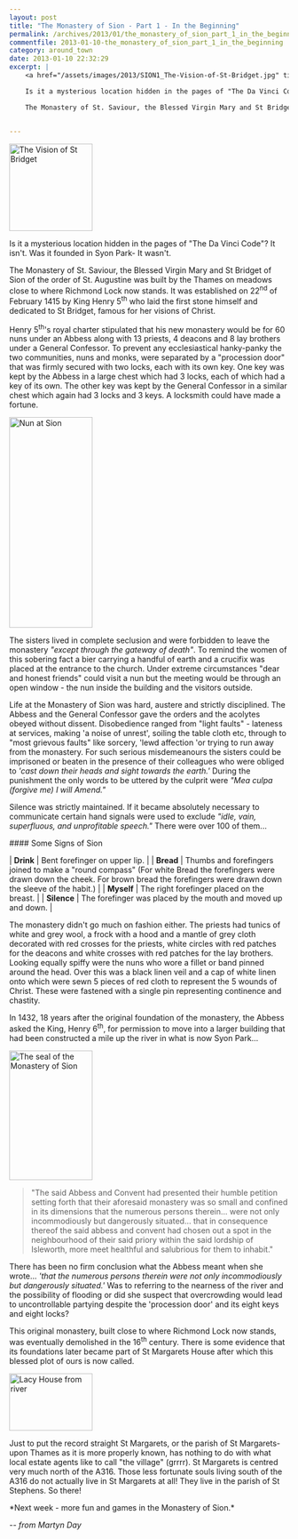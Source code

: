```yaml
---
layout: post
title: "The Monastery of Sion - Part 1 - In the Beginning"
permalink: /archives/2013/01/the_monastery_of_sion_part_1_in_the_beginning.html
commentfile: 2013-01-10-the_monastery_of_sion_part_1_in_the_beginning
category: around_town
date: 2013-01-10 22:32:29
excerpt: |
    <a href="/assets/images/2013/SION1_The-Vision-of-St-Bridget.jpg" title="See larger version of - The Vision of St Bridget"><img src="/assets/images/2013/SION1_The-Vision-of-St-Bridget_thumb.jpg" width="150" height="157" alt="The Vision of St Bridget" class="photo right" /></a>

    Is it a mysterious location hidden in the pages of "The Da Vinci Code"?  It isn't.  Was it founded in Syon Park- It wasn't.

    The Monastery of St. Saviour, the Blessed Virgin Mary and St Bridget of Sion of the order of St. Augustine was built by the Thames on meadows close to where Richmond Lock now stands. It was established on 22<sup>nd</sup> of February 1415 by King Henry 5<sup>th</sup> who laid the first stone himself and dedicated to St Bridget, famous for her visions of Christ.


---
```


<a href="/assets/images/2013/SION1_The-Vision-of-St-Bridget.jpg" title="See larger version of - The Vision of St Bridget"><img src="/assets/images/2013/SION1_The-Vision-of-St-Bridget_thumb.jpg" width="150" height="157" alt="The Vision of St Bridget" class="photo right" /></a>

Is it a mysterious location hidden in the pages of "The Da Vinci Code"? It isn't. Was it founded in Syon Park- It wasn't.

The Monastery of St. Saviour, the Blessed Virgin Mary and St Bridget of Sion of the order of St. Augustine was built by the Thames on meadows close to where Richmond Lock now stands. It was established on 22<sup>nd</sup> of February 1415 by King Henry 5<sup>th</sup> who laid the first stone himself and dedicated to St Bridget, famous for her visions of Christ.

Henry 5<sup>th</sup>'s royal charter stipulated that his new monastery would be for 60 nuns under an Abbess along with 13 priests, 4 deacons and 8 lay brothers under a General Confessor. To prevent any ecclesiastical hanky-panky the two communities, nuns and monks, were separated by a "procession door" that was firmly secured with two locks, each with its own key. One key was kept by the Abbess in a large chest which had 3 locks, each of which had a key of its own. The other key was kept by the General Confessor in a similar chest which again had 3 locks and 3 keys. A locksmith could have made a fortune.

<a href="/assets/images/2013/SION1_Nun-at-Sion.jpg" title="See larger version of - Nun at Sion"><img src="/assets/images/2013/SION1_Nun-at-Sion_thumb.jpg" width="150" height="379" alt="Nun at Sion" class="photo right" /></a>

The sisters lived in complete seclusion and were forbidden to leave the monastery *"except through the gateway of death"*. To remind the women of this sobering fact a bier carrying a handful of earth and a crucifix was placed at the entrance to the church. Under extreme circumstances "dear and honest friends" could visit a nun but the meeting would be through an open window - the nun inside the building and the visitors outside.

Life at the Monastery of Sion was hard, austere and strictly disciplined. The Abbess and the General Confessor gave the orders and the acolytes obeyed without dissent. Disobedience ranged from "light faults" - lateness at services, making 'a noise of unrest', soiling the table cloth etc, through to "most grievous faults" like sorcery, 'lewd affection 'or trying to run away from the monastery. For such serious misdemeanours the sisters could be imprisoned or beaten in the presence of their colleagues who were obliged to *'cast down their heads and sight towards the earth.'* During the punishment the only words to be uttered by the culprit were <em>"Mea culpa (forgive me) I will Amend."</em>

Silence was strictly maintained. If it became absolutely necessary to communicate certain hand signals were used to exclude <em>"idle, vain, superfluous, and unprofitable speech."</em> There were over 100 of them...

<div markdown="1" class="box">
#### Some Signs of Sion


| **Drink**   | Bent forefinger on upper lip.                                                                                                                                                                 |
| **Bread**   | Thumbs and forefingers joined to make a "round compass" (For white Bread the forefingers were drawn down the cheek. For brown bread the forefingers were drawn down the sleeve of the habit.) |
| **Myself**  | The right forefinger placed on the breast.                                                                                                                                                    |
| **Silence** | The forefinger was placed by the mouth and moved up and down.                                                                                                                                 |

</div>
The monastery didn't go much on fashion either. The priests had tunics of white and grey wool, a frock with a hood and a mantle of grey cloth decorated with red crosses for the priests, white circles with red patches for the deacons and white crosses with red patches for the lay brothers. Looking equally spiffy were the nuns who wore a fillet or band pinned around the head. Over this was a black linen veil and a cap of white linen onto which were sewn 5 pieces of red cloth to represent the 5 wounds of Christ. These were fastened with a single pin representing continence and chastity.

In 1432, 18 years after the original foundation of the monastery, the Abbess asked the King, Henry 6<sup>th</sup>, for permission to move into a larger building that had been constructed a mile up the river in what is now Syon Park...

<a href="/assets/images/2013/SION1_The-seal-of-the-Monastery-of-Sion.jpg" title="See larger version of - The seal of the Monastery of Sion"><img src="/assets/images/2013/SION1_The-seal-of-the-Monastery-of-Sion_thumb.jpg" width="150" height="233" alt="The seal of the Monastery of Sion" class="photo right" /></a>

> "The said Abbess and Convent had presented their humble petition setting forth that their aforesaid monastery was so small and confined in its dimensions that the numerous persons therein... were not only incommodiously but dangerously situated... that in consequence thereof the said abbess and convent had chosen out a spot in the neighbourhood of their said priory within the said lordship of Isleworth, more meet healthful and salubrious for them to inhabit."

There has been no firm conclusion what the Abbess meant when she wrote... <em>'that the numerous persons therein were not only incommodiously but dangerously situated.'</em> Was to referring to the nearness of the river and the possibility of flooding or did she suspect that overcrowding would lead to uncontrollable partying despite the 'procession door' and its eight keys and eight locks?

This original monastery, built close to where Richmond Lock now stands, was eventually demolished in the 16<sup>th</sup> century. There is some evidence that its foundations later became part of St Margarets House after which this blessed plot of ours is now called.

<div markdown="1" class="box">
<a href="/assets/images/2013/SION1_Lacy-House-from-river.jpg" title="See larger version of - Lacy House from river"><img src="/assets/images/2013/SION1_Lacy-House-from-river_thumb.jpg" width="150" height="103" alt="Lacy House from river" class="photo left" /></a>

Just to put the record straight St Margarets, or the parish of St Margarets-upon Thames as it is more properly known, has nothing to do with what local estate agents like to call "the village" (grrrr). St Margarets is centred very much north of the A316. Those less fortunate souls living south of the A316 do not actually live in St Margarets at all! They live in the parish of St Stephens. So there!

</div>
*Next week - more fun and games in the Monastery of Sion.*

<cite>-- from Martyn Day</cite>
